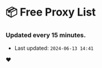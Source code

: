 # :package: Free Proxy List
### Updated every 15 minutes.

- Last updated: `2024-06-13 14:41`

:heart:
